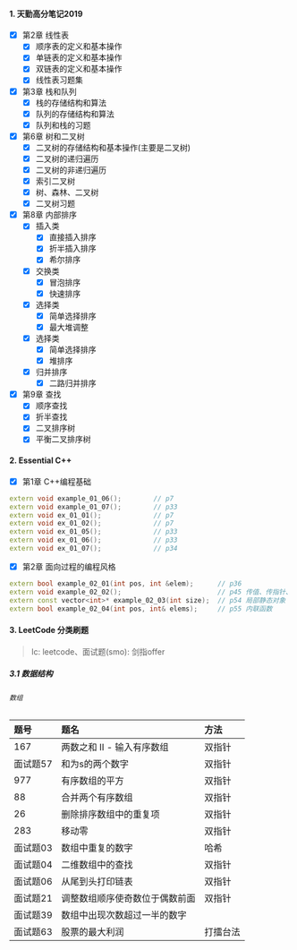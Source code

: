 
#### 1. 天勤高分笔记2019
- [x] 第2章 线性表
    - [x] 顺序表的定义和基本操作
    - [x] 单链表的定义和基本操作
    - [x] 双链表的定义和基本操作
    - [x] 线性表习题集

- [x] 第3章 栈和队列
    - [x] 栈的存储结构和算法
    - [x] 队列的存储结构和算法
    - [x] 队列和栈的习题

- [x] 第6章 树和二叉树
    - [x] 二叉树的存储结构和基本操作(主要是二叉树)
    - [x] 二叉树的递归遍历
    - [x] 二叉树的非递归遍历
    - [x] 索引二叉树
    - [x] 树、森林、二叉树
    - [x] 二叉树习题

- [x] 第8章 内部排序
    - [x] 插入类
        - [x] 直接插入排序
        - [x] 折半插入排序
        - [x] 希尔排序
    - [x] 交换类
        - [x] 冒泡排序
        - [x] 快速排序
    - [x] 选择类
        - [x] 简单选择排序
        - [x] 最大堆调整
    - [x] 选择类
        - [x] 简单选择排序
        - [x] 堆排序
    - [x] 归并排序
        - [x] 二路归并排序

- [x] 第9章 查找
    - [x] 顺序查找
    - [x] 折半查找
    - [x] 二叉排序树
    - [x] 平衡二叉排序树

#### 2. Essential C++
- [x] 第1章 C++编程基础
```c++
extern void example_01_06();        // p7
extern void example_01_07();        // p33
extern void ex_01_01();             // p7
extern void ex_01_02();             // p7
extern void ex_01_05();             // p33
extern void ex_01_06();             // p33
extern void ex_01_07();             // p34
```
- [x] 第2章 面向过程的编程风格
```c++
extern bool example_02_01(int pos, int &elem);      // p36
extern void example_02_02();                        // p45 传值、传指针、传引用
extern const vector<int>* example_02_03(int size);  // p54 局部静态对象
extern bool example_02_04(int pos, int& elems);     // p55 内联函数
```

#### 3. LeetCode 分类刷题
> lc: leetcode、面试题(smo): 剑指offer
##### 3.1 数据结构
###### `数组`

| 题号 | 题名 | 方法 |
|:--- | :---  | :---  |
| 167 | 两数之和 II - 输入有序数组 | 双指针|
| 面试题57 | 和为s的两个数字 | 双指针|
| 977 | 有序数组的平方 | 双指针 |
| 88 | 合并两个有序数组 | 双指针 |
| 26 | 删除排序数组中的重复项| 双指针 |
| 283 | 移动零 | 双指针 |
| 面试题03 | 数组中重复的数字 | 哈希 |
| 面试题04 | 二维数组中的查找 | 双指针 |
| 面试题06 | 从尾到头打印链表 | 双指针 |
| 面试题21 | 调整数组顺序使奇数位于偶数前面 | 双指针 |
| 面试题39 | 数组中出现次数超过一半的数字 |  |
| 面试题63 | 股票的最大利润 | 打擂台法 |
